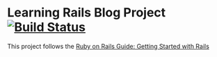 # Learning Rails Blog Project [![Build Status](https://secure.travis-ci.org/talltroym/rails-learning-blog.png?branch=master "Travis CI Build Status")](https://secure.travis-ci.org/talltroym/rails-learning-blog)

This project follows the [Ruby on Rails Guide: Getting Started with Rails](http://guides.rubyonrails.org/getting_started.html)